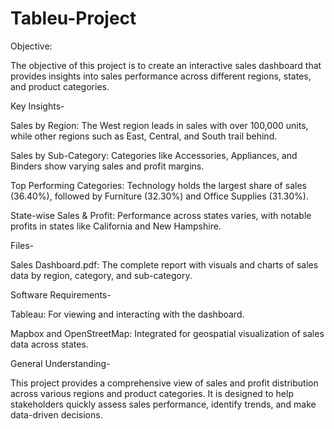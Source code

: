 # Tableu-Project
Objective:

The objective of this project is to create an interactive sales dashboard that provides insights into sales performance across different regions, states, and product categories.

Key Insights-

Sales by Region: The West region leads in sales with over 100,000 units, while other regions such as East, Central, and South trail behind.

Sales by Sub-Category: Categories like Accessories, Appliances, and Binders show varying sales and profit margins.

Top Performing Categories: Technology holds the largest share of sales (36.40%), followed by Furniture (32.30%) and Office Supplies (31.30%).

State-wise Sales & Profit: Performance across states varies, with notable profits in states like California and New Hampshire.

Files-

Sales Dashboard.pdf: The complete report with visuals and charts of sales data by region, category, and sub-category.

Software Requirements-

Tableau: For viewing and interacting with the dashboard.

Mapbox and OpenStreetMap: Integrated for geospatial visualization of sales data across states.

General Understanding-

This project provides a comprehensive view of sales and profit distribution across various regions and product categories. It is designed to help stakeholders quickly assess sales performance, identify trends, and make data-driven decisions.
